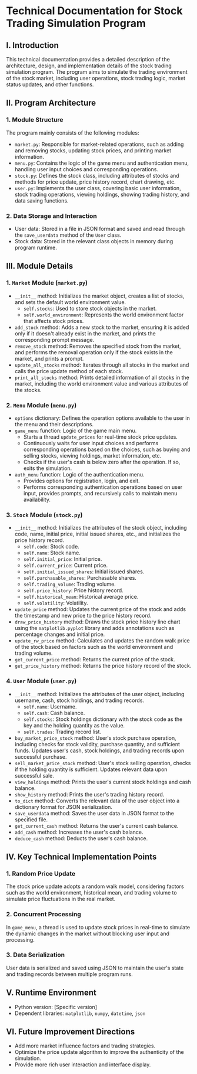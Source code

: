 
# Technical Documentation for Stock Trading Simulation Program

## I. Introduction
This technical documentation provides a detailed description of the architecture, design, and implementation details of the stock trading simulation program. The program aims to simulate the trading environment of the stock market, including user operations, stock trading logic, market status updates, and other functions.

## II. Program Architecture

### 1. Module Structure
The program mainly consists of the following modules:
- `market.py`: Responsible for market-related operations, such as adding and removing stocks, updating stock prices, and printing market information.
- `menu.py`: Contains the logic of the game menu and authentication menu, handling user input choices and corresponding operations.
- `stock.py`: Defines the stock class, including attributes of stocks and methods for price update, price history record, chart drawing, etc.
- `user.py`: Implements the user class, covering basic user information, stock trading operations, viewing holdings, showing trading history, and data saving functions.

### 2. Data Storage and Interaction
- User data: Stored in a file in JSON format and saved and read through the `save_userdata` method of the `User` class.
- Stock data: Stored in the relevant class objects in memory during program runtime.

## III. Module Details

### 1. `Market` Module (`market.py`)
- `__init__` method: Initializes the market object, creates a list of stocks, and sets the default world environment value.
    - `self.stocks`: Used to store stock objects in the market.
    - `self.world_environment`: Represents the world environment factor that affects stock prices.
- `add_stock` method: Adds a new stock to the market, ensuring it is added only if it doesn't already exist in the market, and prints the corresponding prompt message.
- `remove_stock` method: Removes the specified stock from the market, and performs the removal operation only if the stock exists in the market, and prints a prompt.
- `update_all_stocks` method: Iterates through all stocks in the market and calls the price update method of each stock.
- `print_all_stocks` method: Prints detailed information of all stocks in the market, including the world environment value and various attributes of the stocks.

### 2. `Menu` Module (`menu.py`)
- `options` dictionary: Defines the operation options available to the user in the menu and their descriptions.
- `game_menu` function: Logic of the game main menu.
    - Starts a thread `update_prices` for real-time stock price updates.
    - Continuously waits for user input choices and performs corresponding operations based on the choices, such as buying and selling stocks, viewing holdings, market information, etc.
    - Checks if the user's cash is below zero after the operation. If so, exits the simulation.
- `auth_menu` function: Logic of the authentication menu.
    - Provides options for registration, login, and exit.
    - Performs corresponding authentication operations based on user input, provides prompts, and recursively calls to maintain menu availability.

### 3. `Stock` Module (`stock.py`)
- `__init__` method: Initializes the attributes of the stock object, including code, name, initial price, initial issued shares, etc., and initializes the price history record.
    - `self.code`: Stock code.
    - `self.name`: Stock name.
    - `self.initial_price`: Initial price.
    - `self.current_price`: Current price.
    - `self.initial_issued_shares`: Initial issued shares.
    - `self.purchasable_shares`: Purchasable shares.
    - `self.trading_volume`: Trading volume.
    - `self.price_history`: Price history record.
    - `self.historical_mean`: Historical average price.
    - `self.volatility`: Volatility.
- `update_price` method: Updates the current price of the stock and adds the timestamp and new price to the price history record.
- `draw_price_history` method: Draws the stock price history line chart using the `matplotlib.pyplot` library and adds annotations such as percentage changes and initial price.
- `update_rw_price` method: Calculates and updates the random walk price of the stock based on factors such as the world environment and trading volume.
- `get_current_price` method: Returns the current price of the stock.
- `get_price_history` method: Returns the price history record of the stock.

### 4. `User` Module (`user.py`)
- `__init__` method: Initializes the attributes of the user object, including username, cash, stock holdings, and trading records.
    - `self.name`: Username.
    - `self.cash`: Cash balance.
    - `self.stocks`: Stock holdings dictionary with the stock code as the key and the holding quantity as the value.
    - `self.trades`: Trading record list.
- `buy_market_price_stock` method: User's stock purchase operation, including checks for stock validity, purchase quantity, and sufficient funds. Updates user's cash, stock holdings, and trading records upon successful purchase.
- `sell_market_price_stock` method: User's stock selling operation, checks if the holding quantity is sufficient. Updates relevant data upon successful sale.
- `view_holdings` method: Prints the user's current stock holdings and cash balance.
- `show_history` method: Prints the user's trading history record.
- `to_dict` method: Converts the relevant data of the user object into a dictionary format for JSON serialization.
- `save_userdata` method: Saves the user data in JSON format to the specified file.
- `get_current_cash` method: Returns the user's current cash balance.
- `add_cash` method: Increases the user's cash balance.
- `deduce_cash` method: Deducts the user's cash balance.

## IV. Key Technical Implementation Points

### 1. Random Price Update
The stock price update adopts a random walk model, considering factors such as the world environment, historical mean, and trading volume to simulate price fluctuations in the real market.

### 2. Concurrent Processing
In `game_menu`, a thread is used to update stock prices in real-time to simulate the dynamic changes in the market without blocking user input and processing.

### 3. Data Serialization
User data is serialized and saved using JSON to maintain the user's state and trading records between multiple program runs.

## V. Runtime Environment
- Python version: [Specific version]
- Dependent libraries: `matplotlib`, `numpy`, `datetime`, `json`

## VI. Future Improvement Directions
- Add more market influence factors and trading strategies.
- Optimize the price update algorithm to improve the authenticity of the simulation.
- Provide more rich user interaction and interface display.
